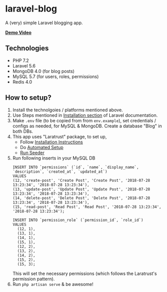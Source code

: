 # laravel-blog

A (very) simple Laravel blogging app.

**[Demo Video](https://youtu.be/CHnwWbxLx0Q)**

## Technologies
* PHP 7.2
* Laravel 5.6
* MongoDB 4.0 (for blog posts)
* MySQL 5.7 (for users, roles, permissions)
* Redis 4.0

## How to setup?
1. Install the technolgoies / platforms mentioned above. 
2. Use Steps mentioned in [Installation section](https://laravel.com/docs/5.6/installation) of Laravel documentation.
3. Make `.env` file (to be copied from from `env.example`), set credentials / configs as needed, for MySQL & MongoDB. Create a database "Blog" in both DBs.
4. This app uses "Laratrust" package, to set up,
    * Follow [Installation Instructions](https://laratrust.readthedocs.io/en/5.0/installation.html)
    * Do [Automated Setup](https://laratrust.readthedocs.io/en/5.0/configuration/after_installation.html#automatic-setup-recommended)
    * [Run Seeder](https://laratrust.readthedocs.io/en/5.0/configuration/seeder.html#)
5. Run following inserts in your MySQL DB
    ```
    INSERT INTO `permissions` (`id`, `name`, `display_name`, `description`, `created_at`, `updated_at`)
    VALUES
    (12, 'create-post', 'Create Post', 'Create Post', '2018-07-28 13:23:34', '2018-07-28 13:23:34'),
    (13, 'update-post', 'Update Post', 'Update Post', '2018-07-28 13:23:34', '2018-07-28 13:23:34'),
    (14, 'delete-post', 'Delete Post', 'Delete Post', '2018-07-28 13:23:34', '2018-07-28 13:23:34'),
    (15, 'read-post', 'Read Post', 'Read Post', '2018-07-28 13:23:34', '2018-07-28 13:23:34');
    
    INSERT INTO `permission_role` (`permission_id`, `role_id`)
    VALUES
      (12, 1),
      (13, 1),
      (14, 1),
      (15, 1),
      (12, 2),
      (13, 2),
      (14, 2),
      (15, 2),
      (15, 3);
    ```
    This will set the necessary permissions (which follows the Laratrust's permission pattern).
 6. Run `php artisan serve` & be awesome!
